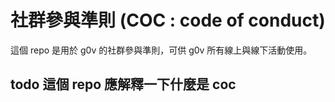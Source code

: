 # 社群參與準則 (COC : code of conduct)

這個 repo 是用於 g0v 的社群參與準則，可供 g0v 所有線上與線下活動使用。

## todo 這個 repo 應解釋一下什麼是 coc 


